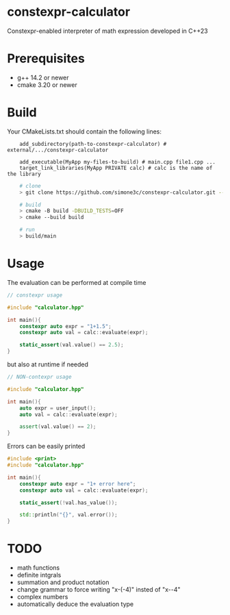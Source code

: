 # constexpr-calculator
Constexpr-enabled interpreter of math expression developed in C++23

# Prerequisites
- g++ 14.2 or newer
- cmake 3.20 or newer

# Build
Your CMakeLists.txt should contain the following lines:
```
    add_subdirectory(path-to-constexpr-calculator) # external/.../constexpr-calculator

    add_executable(MyApp my-files-to-build) # main.cpp file1.cpp ...
    target_link_libraries(MyApp PRIVATE calc) # calc is the name of the library
```

```bash
    # clone
    > git clone https://github.com/simone3c/constexpr-calculator.git --recurse-submodules

    # build
    > cmake -B build -DBUILD_TESTS=OFF
    > cmake --build build

    # run
    > build/main

```

# Usage
The evaluation can be performed at compile time
```c++
// constexpr usage

#include "calculator.hpp"

int main(){
    constexpr auto expr = "1+1.5";
    constexpr auto val = calc::evaluate(expr);

    static_assert(val.value() == 2.5);
}
```
but also at runtime if needed
```c++
// NON-contexpr usage

#include "calculator.hpp"

int main(){
    auto expr = user_input();
    auto val = calc::evaluate(expr);

    assert(val.value() == 2);
}
```

Errors can be easily printed
```c++
#include <print>
#include "calculator.hpp"

int main(){
    constexpr auto expr = "1+ error here"; 
    constexpr auto val = calc::evaluate(expr);

    static_assert(!val.has_value());

    std::println("{}", val.error());
}
```

# TODO
- math functions
- definite intgrals
- summation and product notation
- change grammar to force writing "x-(-4)" insted of "x--4"
- complex numbers
- automatically deduce the evaluation type 